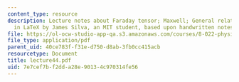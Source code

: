 ```yaml
---
content_type: resource
description: Lecture notes about Faraday tensor; Maxwell; General relativity. Prepared
  in LaTeX by James Silva, an MIT student, based upon handwritten notes.
file: https://ol-ocw-studio-app-qa.s3.amazonaws.com/courses/8-022-physics-ii-electricity-and-magnetism-fall-2006/7e7cef7bf2dda28e90134c970314fe56_lecture44.pdf
file_type: application/pdf
parent_uid: 40ce783f-f31e-d750-d8ab-3fb0cc415acb
resourcetype: Document
title: lecture44.pdf
uid: 7e7cef7b-f2dd-a28e-9013-4c970314fe56
---
```

